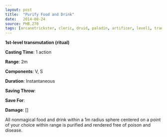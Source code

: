 ```yaml
---
layout: post
title:  "Purify Food and Drink"
date:   2014-08-24
source: PHB.270
tags: [arcanetrickster, cleric, druid, paladin, artificer, level1, transmutation, ritual]
---
```


**1st-level transmutation (ritual)**

**Casting Time**: 1 action

**Range**: 2m

**Components**: V, S

**Duration**: Instantaneous

**Saving Throw**:

**Save For**:

**Damage**: []

All nonmagical food and drink within a 1m radius sphere centered on a point of your choice within range is purified and rendered free of poison and disease.
